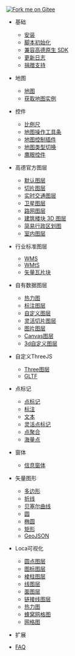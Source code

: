 [![Fork me on Gitee](https://gitee.com/guyangyang/vue-amap/widgets/widget_3.svg)](https://gitee.com/guyangyang/vue-amap)
- 基础
  - [安装](zh-cn/introduction/install)
  - [脚本初始化](zh-cn/introduction/init)
  - [兼容高德原生 SDK](zh-cn/introduction/compatible)
  - [更新日志](https://gitee.com/guyangyang/vue-amap/blob/master/CHANGELOG.md)
  - [捐赠支持](zh-cn/other/donation.md)
- 地图
  - [地图](zh-cn/base/amap)
  - [获取地图实例](zh-cn/base/get-bmap-instance.md)
- 控件
  - [比例尺](zh-cn/control/scale.md)
  - [地图操作工具条](zh-cn/control/tool-bar.md)
  - [地图控制插件](zh-cn/control/control-bar.md)
  - [地图类型切换](zh-cn/control/map-type.md)
  - [鹰眼控件](zh-cn/control/hawk-eye.md)
- 高德官方图层
  - [默认图层](zh-cn/layer/official/default-layer.md)
  - [切片图层](zh-cn/layer/official/tile-layer.md)
  - [实时交通图层](zh-cn/layer/official/traffic.md)
  - [卫星图层](zh-cn/layer/official/satellite.md)
  - [路网图层](zh-cn/layer/official/roadNet.md)
  - [建筑楼块 3D 图层](zh-cn/layer/official/buildings.md)
  - [简易行政区划图](zh-cn/layer/official/district-layer.md)
  - [室内图层](zh-cn/layer/official/indoor-map.md)
- 行业标准图层
  - [WMS](zh-cn/layer/standard/wms.md)
  - [WMtS](zh-cn/layer/standard/wmts.md)
  - [矢量瓦片块](zh-cn/layer/standard/mapbox-vector-tile-layer.md)
- 自有数据图层
  - [热力图](zh-cn/layer/data/heat-map.md)
  - [标注图层](zh-cn/layer/data/labels.md)
  - [自定义图层](zh-cn/layer/data/custom.md)
  - [灵活切片图层](zh-cn/layer/data/flexible.md)
  - [图片图层](zh-cn/layer/data/image.md)
  - [Canvas图层](zh-cn/layer/data/canvas.md)
  - [3d自定义图层](zh-cn/layer/data/gl-custom.md)
- 自定义ThreeJS
  - [Three图层](zh-cn/threejs/three-layer.md)
  - [GLTF](zh-cn/threejs/gltf.md)
- 点标记
  - [点标记](zh-cn/marker/marker.md)
  - [标注](zh-cn/marker/label-marker.md)
  - [文本](zh-cn/marker/text.md)
  - [灵活点标记](zh-cn/marker/elastic-marker.md)
  - [点聚合](zh-cn/marker/marker-cluster.md)
  - [海量点](zh-cn/marker/mass-marks.md)
- 窗体
  - [信息窗体](zh-cn/windows/info-window)
- 矢量图形
  - [多边形](zh-cn/vector/polygon.md)
  - [折线](zh-cn/vector/polyline.md)
  - [贝塞尔曲线](zh-cn/vector/bezier-curve.md)
  - [圆](zh-cn/vector/circle.md)
  - [椭圆](zh-cn/vector/ellipse.md)
  - [矩形](zh-cn/vector/rectangle.md)
  - [GeoJSON](zh-cn/vector/geojson.md)
- Loca可视化
  - [圆点图层](zh-cn/loca/point-layer.md)
  - [图标图层](zh-cn/loca/icon-layer.md)
  - [棱柱图层](zh-cn/loca/prism-layer.md)
  - [线图层](zh-cn/loca/line-layer.md)
  - [面图层](zh-cn/loca/polygon-layer.md)
  - [链接线图层](zh-cn/loca/link-layer.md)
  - [热力图](zh-cn/loca/heatmap-layer.md)
  - [蜂窝网格图](zh-cn/loca/hexagon-layer.md)
  - [网格图](zh-cn/loca/grid-layer.md)
- 扩展

- [FAQ](zh-cn/faq.md)
